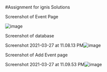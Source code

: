 #Assignment for ignis Solutions

Screenshot of Event Page

![image](https://user-images.githubusercontent.com/58876667/112729728-a5b39780-8f53-11eb-989d-f2a047e0e687.png)

Screenshot of database

Screenshot 2021-03-27 at 11.08.13 PM![image](https://user-images.githubusercontent.com/58876667/112729756-c7ad1a00-8f53-11eb-8354-000671b6587f.png)

Screenshot of Add Event page

Screenshot 2021-03-27 at 11.09.53 PM![image](https://user-images.githubusercontent.com/58876667/112729767-d4ca0900-8f53-11eb-9daa-23f120fb2fde.png)
